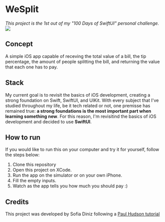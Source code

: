 # WeSplit
_This project is the 1st out of my "100 Days of SwiftUI" personal challenge._
<br>
![](https://i.giphy.com/media/v1.Y2lkPTc5MGI3NjExendzNzF3dTZlejlpNGwybDJrZW9tajY3d3F4aWVraGlzNnAzd3FxOSZlcD12MV9pbnRlcm5hbF9naWZfYnlfaWQmY3Q9Zw/dYBfcZcLwzFmwzt1NC/giphy.gif)

## Concept
A simple iOS app capable of receving the total value of a bill, the tip percentage, the amount of people splitting the bill, and returning the value that each one has to pay.

## Stack
My current goal is to revisit the basics of iOS development, creating a strong foundation on Swift, SwiftUI, and UIKit. With every subject that I've studied throughout my life, be it tech related or not, one premisse 
has remained true: **a strong foundations is the most important part when learning something new**. For this reason, I'm revisitind the basics of iOS development and decided to use **SwiftUI**.

## How to run
If you would like to run this on your computer and try it for yourself, follow the steps below:

1. Clone this repository
2. Open this project on XCode.
3. Run the app on the simulator or on your own iPhone.
4. Fill the empty inputs.
5. Watch as the app tells you how much you should pay :)


## Credits
This project was developed by Sofia Diniz following a [Paul Hudson tutorial](https://www.youtube.com/watch?v=sZSlTDlo0Ag)
